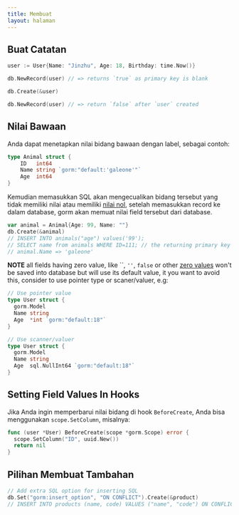 ```yaml
---
title: Membuat
layout: halaman
---
```

## Buat Catatan

```go
user := User{Name: "Jinzhu", Age: 18, Birthday: time.Now()}

db.NewRecord(user) // => returns `true` as primary key is blank

db.Create(&user)

db.NewRecord(user) // => return `false` after `user` created
```

## Nilai Bawaan

Anda dapat menetapkan nilai bidang bawaan dengan label, sebagai contoh:

```go
type Animal struct {
    ID   int64
    Name string `gorm:"default:'galeone'"`
    Age  int64
}
```

Kemudian memasukkan SQL akan mengecualikan bidang tersebut yang tidak memiliki nilai atau memiliki [nilai nol](https://tour.golang.org/basics/12), setelah memasukkan record ke dalam database, gorm akan memuat nilai field tersebut dari database.

```go
var animal = Animal{Age: 99, Name: ""}
db.Create(&animal)
// INSERT INTO animals("age") values('99');
// SELECT name from animals WHERE ID=111; // the returning primary key is 111
// animal.Name => 'galeone'
```

**NOTE** all fields having zero value, like ``, `''`, `false` or other [zero values](https://tour.golang.org/basics/12) won't be saved into database but will use its default value, it you want to avoid this, consider to use pointer type or scaner/valuer, e.g:

```go
// Use pointer value
type User struct {
  gorm.Model
  Name string
  Age  *int `gorm:"default:18"`
}

// Use scanner/valuer
type User struct {
  gorm.Model
  Name string
  Age  sql.NullInt64 `gorm:"default:18"`
}
```

## Setting Field Values In Hooks

Jika Anda ingin memperbarui nilai bidang di hook `BeforeCreate`, Anda bisa menggunakan `scope.SetColumn`, misalnya:

```go
func (user *User) BeforeCreate(scope *gorm.Scope) error {
  scope.SetColumn("ID", uuid.New())
  return nil
}
```

## Pilihan Membuat Tambahan

```go
// Add extra SQL option for inserting SQL
db.Set("gorm:insert_option", "ON CONFLICT").Create(&product)
// INSERT INTO products (name, code) VALUES ("name", "code") ON CONFLICT;
```